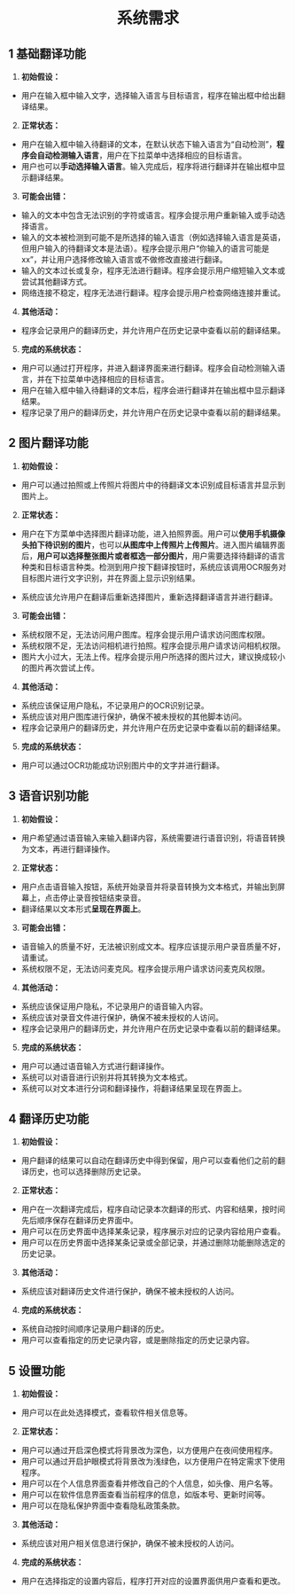 <h1 align="center">系统需求</h1>

## 1 基础翻译功能

1. **初始假设：** 

-  用户在输入框中输入文字，选择输入语言与目标语言，程序在输出框中给出翻译结果。

2. **正常状态：** 

-  用户在输入框中输入待翻译的文本，在默认状态下输入语言为“自动检测”，**程序会自动检测输入语言**，用户在下拉菜单中选择相应的目标语言。
-  用户也可以**手动选择输入语言**。输入完成后，程序将进行翻译并在输出框中显示翻译结果。

3. **可能会出错：**

- 输入的文本中包含无法识别的字符或语言。程序会提示用户重新输入或手动选择语言。
- 输入的文本被检测到可能不是所选择的输入语言（例如选择输入语言是英语，但用户输入的待翻译文本是法语）。程序会提示用户“你输入的语言可能是xx”，并让用户选择修改输入语言或不做修改直接进行翻译。
- 输入的文本过长或复杂，程序无法进行翻译。程序会提示用户缩短输入文本或尝试其他翻译方式。
- 网络连接不稳定，程序无法进行翻译。程序会提示用户检查网络连接并重试。

4. **其他活动：**

- 程序会记录用户的翻译历史，并允许用户在历史记录中查看以前的翻译结果。 

5. **完成的系统状态：** 

- 用户可以通过打开程序，并进入翻译界面来进行翻译。程序会自动检测输入语言，并在下拉菜单中选择相应的目标语言。
- 用户在输入框中输入待翻译的文本后，程序会进行翻译并在输出框中显示翻译结果。
- 程序记录了用户的翻译历史，并允许用户在历史记录中查看以前的翻译结果。

## 2 图片翻译功能

1. **初始假设：** 

- 用户可以通过拍照或上传照片将图片中的待翻译文本识别成目标语言并显示到图片上。

2. **正常状态：** 

- 用户在下方菜单中选择图片翻译功能，进入拍照界面。用户可以**使用手机摄像头拍下待识别的图片**，也可以**从图库中上传照片上传照片**。进入图片编辑界面后，**用户可以选择整张图片或者框选一部分图片**，用户需要选择待翻译的语言种类和目标语言种类。检测到用户按下翻译按钮时，系统应该调用OCR服务对目标图片进行文字识别，并在界面上显示识别结果。

- 系统应该允许用户在翻译后重新选择图片，重新选择翻译语言并进行翻译。

3. **可能会出错：**

- 系统权限不足，无法访问用户图库。程序会提示用户请求访问图库权限。
- 系统权限不足，无法访问相机进行拍照。程序会提示用户请求访问相机权限。
- 图片大小过大，无法上传。程序会提示用户所选择的图片过大，建议换成较小的图片再次尝试上传。

4. **其他活动：**

- 系统应该保证用户隐私，不记录用户的OCR识别记录。
- 系统应该对用户图库进行保护，确保不被未授权的其他脚本访问。
- 程序会记录用户的翻译历史，并允许用户在历史记录中查看以前的翻译结果。 

5. **完成的系统状态：** 

- 用户可以通过OCR功能成功识别图片中的文字并进行翻译。

## 3 语音识别功能

1. **初始假设：** 

- 用户希望通过语音输入来输入翻译内容，系统需要进行语音识别，将语音转换为文本，再进行翻译操作。

2. **正常状态：** 

- 用户点击语音输入按钮，系统开始录音并将录音转换为文本格式，并输出到屏幕上，点击停止录音按钮结束录音。 
- 翻译结果以文本形式**呈现在界面上**。

3. **可能会出错：**

- 语音输入的质量不好，无法被识别成文本。程序应该提示用户录音质量不好，请重试。
- 系统权限不足，无法访问麦克风。程序会提示用户请求访问麦克风权限。

4. **其他活动：**

- 系统应该保证用户隐私，不记录用户的语音输入内容。
- 系统应该对录音文件进行保护，确保不被未授权的人访问。
- 程序会记录用户的翻译历史，并允许用户在历史记录中查看以前的翻译结果。 

5. **完成的系统状态：** 

- 用户可以通过语音输入方式进行翻译操作。
- 系统可以对语音进行识别并将其转换为文本格式。 
- 系统可以对文本进行分词和翻译操作，将翻译结果呈现在界面上。

## 4 翻译历史功能

1. **初始假设：** 

- 用户翻译的结果可以自动在翻译历史中得到保留，用户可以查看他们之前的翻译历史，也可以选择删除历史记录。

2. **正常状态：** 

- 用户在一次翻译完成后，程序自动记录本次翻译的形式、内容和结果，按时间先后顺序保存在翻译历史界面中。
- 用户可以在历史界面中选择某条记录，程序展示对应的记录内容给用户查看。
- 用户可以在历史界面中选择某条记录或全部记录，并通过删除功能删除选定的历史记录。

3. **其他活动：**

- 系统应该对翻译历史文件进行保护，确保不被未授权的人访问。

4. **完成的系统状态：** 

- 系统自动按时间顺序记录用户翻译的历史。
- 用户可以查看指定的历史记录内容，或是删除指定的历史记录内容。

## 5 设置功能

1. **初始假设：** 

- 用户可以在此处选择模式，查看软件相关信息等。

2. **正常状态：**

- 用户可以通过开启深色模式将背景改为深色，以方便用户在夜间使用程序。
- 用户可以通过开启护眼模式将背景改为浅绿色，以方便用户在特定需求下使用程序。
- 用户可以在个人信息界面查看并修改自己的个人信息，如头像、用户名等。
- 用户可以在软件信息界面查看当前程序的信息，如版本号、更新时间等。
- 用户可以在隐私保护界面中查看隐私政策条款。

3. **其他活动：**

- 系统应该对用户相关信息进行保护，确保不被未授权的人访问。

4. **完成的系统状态：** 

- 用户在选择指定的设置内容后，程序打开对应的设置界面供用户查看和更改。
